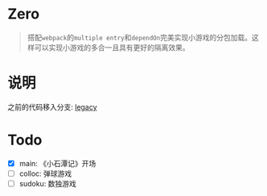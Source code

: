 # Zero
> 搭配`webpack`的`multiple entry`和`dependOn`完美实现小游戏的分包加载。这样可以实现小游戏的多合一且具有更好的隔离效果。

# 说明
之前的代码移入分支: [legacy](https://github.com/JetLua/colloc/tree/legacy)

# Todo
- [x] main: 《小石潭记》开场
- [ ] colloc: 弹球游戏
- [ ] sudoku: 数独游戏
